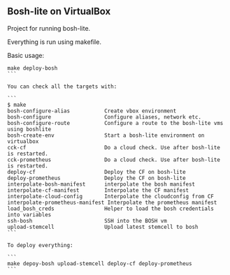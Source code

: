 Bosh-lite on VirtualBox
-----------------------

Project for running bosh-lite.

Everything is run using makefile.

Basic usage:

````
make deploy-bosh
```

You can check all the targets with:

```
$ make
bosh-configure-alias           Create vbox environment
bosh-configure                 Configure aliases, network etc.
bosh-configure-route           Configure a route to the bosh-lite vms using boshlite
bosh-create-env                Start a bosh-lite environment on virtualbox
cck-cf                         Do a cloud check. Use after bosh-lite is restarted.
cck-prometheus                 Do a cloud check. Use after bosh-lite is restarted.
deploy-cf                      Deploy the CF on bosh-lite
deploy-prometheus              Deploy the CF on bosh-lite
interpolate-bosh-manifest      interpolate the bosh manifest
interpolate-cf-manifest        Interpolate the CF manifest
interpolate-cloud-config       Interpolate the cloudconfig from CF
interpolate-prometheus-manifest Interpolate the prometheus manifest
load_bosh_creds                Helper to load the bosh credentials into variables
ssh-bosh                       SSH into the BOSH vm
upload-stemcell                Upload latest stemcell to bosh
```

To deploy everything:

```
make depoy-bosh upload-stemcell deploy-cf deploy-prometheus
```
